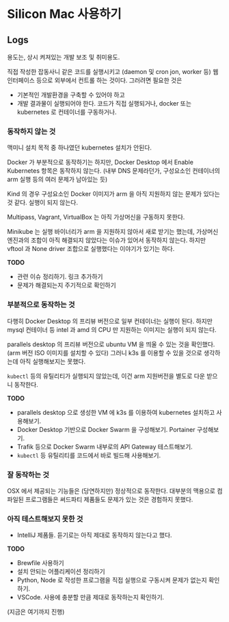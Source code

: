 # Silicon Mac 사용하기


## Logs

용도는, 상시 켜져있는 개발 보조 및 취미용도.

직접 작성한 잡동사니 같은 코드를 실행시키고 (daemon 및 cron jon, worker 등) 웹 인터페이스 등으로 외부에서 컨트롤 하는 것이다.
그러려면 필요한 것은 

- 기본적인 개발환경을 구축할 수 있어야 하고
- 개발 결과물이 실행되어야 한다. 코드가 직접 실행되거나, docker 또는 kubernetes 로 컨테이너를 구동하거나.


### 동작하지 않는 것

맥미니 설치 목적 중 하나였던 kubernetes 설치가 안된다.

Docker 가 부분적으로 동작하기는 하지만, Docker Desktop 에서 Enable Kubernetes 항목은 동작하지 않는다. 
(내부 DNS 문제라던가, 구성요소인 컨테이너의 arm 실행 등의 여러 문제가 남아있는 듯)

Kind 의 경우 구성요소인 Docker 이미지가 arm 을 아직 지원하지 않는 문제가 있다는 것 같다. 실행이 되지 않는다.

Multipass, Vagrant, VirtualBox 는 아직 가상머신을 구동하지 못한다.

Minikube 는 실행 바이너리가 arm 을 지원하지 않아서 새로 받기는 했는데, 가상머신 엔진과의 조합이 아직 해결되지 않았다는 이슈가 있어서 동작하지 않는다.
하지만 vftool 과 None driver 조합으로 실행했다는 이야기가 있기는 하다.

**TODO**

- 관련 이슈 정리하기. 링크 추가하기
- 문제가 해결되는지 주기적으로 확인하기

### 부분적으로 동작하는 것

다행히 Docker Desktop 의 프리뷰 버전으로 일부 컨테이너는 실행이 된다. 하지만 mysql 컨테이너 등 intel 과 amd 의 CPU 만 지원하는 이미지는 실행이 되지 않는다. 

parallels desktop 의 프리뷰 버전으로 ubuntu VM 을 띄울 수 있는 것을 확인했다. (arm 버전 ISO 이미지를 설치할 수 있다)
그러니 k3s 를 이용할 수 있을 것으로 생각하는데 아직 실행해보지는 못했다.

`kubectl` 등의 유틸리티가 실행되지 않았는데, 이건 arm 지원버전을 별도로 다운 받으니 동작한다.

**TODO**

- parallels desktop 으로 생성한 VM 에 k3s 를 이용하여 kubernetes 설치하고 사용해보기.
-  Docker Desktop 기반으로 Docker Swarm 을 구성해보기. Portainer 구성해보기.
-  Trafik 등으로 Docker Swarm 내부로의 API Gateway 테스트해보기.
-  `kubectl` 등 유틸리티를 코드에서 바로 빌드해 사용해보기.


### 잘 동작하는 것

OSX 에서 제공되는 기능들은 (당연하지만) 정상적으로 동작한다. 대부분의 맥용으로 컴파일된 프로그램들은 써드파티 제품들도 
문제가 있는 것은 경험하지 못했다.


### 아직 테스트해보지 못한 것

- IntelliJ 제품들. 듣기로는 아직 제대로 동작하지 않는다고 했다.

**TODO**

- Brewfile 사용하기
- 설치 안되는 어플리케이션 정리하기 
- Python, Node 로 작성한 프로그램을 직접 실행으로 구동시켜 문제가 없는지 확인하기. 
- VSCode. 사용에 충분할 만큼 제대로 동작하는지 확인하기.


(지금은 여기까지 진행)
 